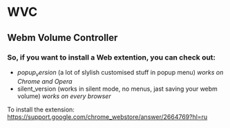 # WVC
## Webm Volume Controller
### So, if you want to install a Web extention, you can check out:
- $popup_version$ (a lot of slylish customised stuff in popup menu) *works on Chrome and Opera*
- silent_version (works in silent mode, no menus, jast saving your webm volume) *works on every browser*

To install the extension:
https://support.google.com/chrome_webstore/answer/2664769?hl=ru

